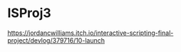 # ISProj3
https://jordancwilliams.itch.io/interactive-scripting-final-project/devlog/379716/10-launch
